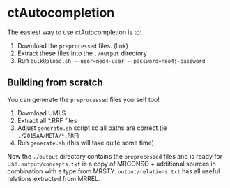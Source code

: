 ctAutocompletion
=================


The easiest way to use ctAutocompletion is to:

1. Download the `preprocessed` files. (link)
2. Extract these files into the `./output` directory
3. Run `bulkUpload.sh --user=neo4-user --password=neo4j-password`


## Building from scratch

You can generate the `preprocessed` files yourself too!

1. Download UMLS
2. Extract all *.RRF files
3. Adjust `generate.sh` script so all paths are correct (ie `./2015AA/META/*.RRF`)
4. Run `generate.sh` (this will take quite some time)

Now the `./output` directory contains the `preprocessed` files and is ready for use. `output/concepts.txt` is a copy of MRCONSO + additional sources in combination with a type from MRSTY. `output/relations.txt` has all useful relations extracted from MRREL.

